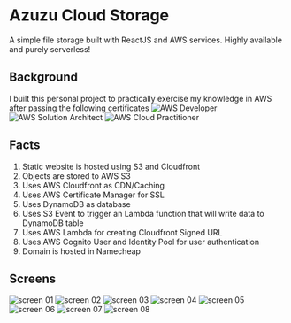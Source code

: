 # Azuzu Cloud Storage
A simple file storage built with ReactJS and AWS services. Highly available and purely serverless!

## Background
I built this personal project to practically exercise my knowledge in AWS after passing the following certificates
![AWS Developer](images/developer.png)
![AWS Solution Architect](images/solution-architect.png)
![AWS Cloud Practitioner](images/cloud-practitioner.png)

## Facts
1. Static website is hosted using S3 and Cloudfront
1. Objects are stored to AWS S3
1. Uses AWS Cloudfront as CDN/Caching
1. Uses AWS Certificate Manager for SSL
1. Uses DynamoDB as database
1. Uses S3 Event to trigger an Lambda function that will write data to DynamoDB table
1. Uses AWS Lambda for creating Cloudfront Signed URL
1. Uses AWS Cognito User and Identity Pool for user authentication
1. Domain is hosted in Namecheap

## Screens
![screen 01](images/ss01.png)
![screen 02](images/ss02.png)
![screen 03](images/ss03.png)
![screen 04](images/ss04.png)
![screen 05](images/ss05.png)
![screen 06](images/ss06.png)
![screen 07](images/ss07.png)
![screen 08](images/ss08.png)
